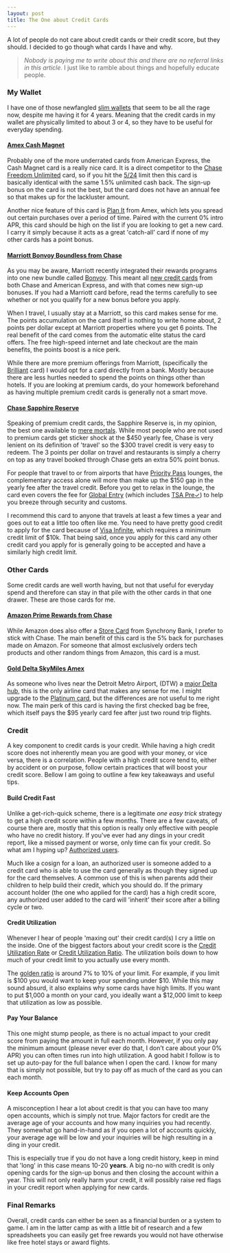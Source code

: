 ```yaml
---
layout: post
title: The One about Credit Cards
---
```


A lot of people do not care about credit cards or their credit score, but they should. I decided to go though what cards I have and why.

> *Nobody is paying me to write about this and there are no referral links in this article.* I just like to ramble about things and hopefully educate people.

### My Wallet

I have one of those newfangled [slim wallets](https://www.amazon.com/dp/B015NEHDSY) that seem to be all the rage now, despite me having it for 4 years. Meaning that the credit cards in my wallet are physically limited to about 3 or 4, so they have to be useful for everyday spending.

####  [Amex Cash Magnet](https://www.americanexpress.com/us/credit-cards/card/cash-magnet)

Probably one of the more underrated cards from American Express, the Cash Magnet card is a really nice card. It is a direct competitor to the [Chase Freedom Unlimited](https://creditcards.chase.com/cash-back-credit-cards/chase-freedom-unlimited) card, so if you hit the [5/24](https://thepointsguy.com/guide/ultimate-guide-chase-5-24-rule/) limit then this card is basically identical with the same 1.5% unlimited cash back. The sign-up bonus on the card is not the best, but the card does not have an annual fee so that makes up for the lackluster amount.

Another nice feature of this card is [Plan It](https://www.americanexpress.com/us/credit-cards/features-benefits/plan-it/) from Amex, which lets you spread out certain purchases over a period of time. Paired with the current 0% intro APR, this card should be high on the list if you are looking to get a new card. I carry it simply because it acts as a great 'catch-all' card if none of my other cards has a point bonus.

#### [Marriott Bonvoy Boundless from Chase](https://creditcards.chase.com/marriott)

As you may be aware, Marriott recently integrated their rewards programs into one new bundle called [Bonvoy](https://www.marriott.com/loyalty.mi). This meant all [new credit cards](https://www.marriott.com/loyalty/earn/credit-card-rewards.mi) from both Chase and American Express, and with that comes new sign-up bonuses. If you had a Marriott card before, read the terms carefully to see whether or not you qualify for a new bonus before you apply.

When I travel, I usually stay at a Marriott, so this card makes sense for me. The points accumulation on the card itself is nothing to write home about, 2 points per dollar except at Marriott properties where you get 6 points. The real benefit of the card comes from the automatic elite status the card offers. The free high-speed internet and late checkout are the main benefits, the points boost is a nice perk.

While there are more premium offerings from Marriott, (specifically the [Brilliant](https://www.americanexpress.com/us/credit-cards/card/marriott-bonvoy-brilliant/) card) I would opt for a card directly from a bank. Mostly because there are less hurtles needed to spend the points on things other than hotels. If you are looking at premium cards, do your homework beforehand as having multiple premium credit cards is generally not a smart move.

#### [Chase Sapphire Reserve](https://creditcards.chase.com/rewards-credit-cards/chase-sapphire-reserve)

Speaking of premium credit cards, the Sapphire Reserve is, in my opinion, the best one available to [mere mortals](https://www.creditcardinsider.com/blog/the-american-express-centurion-black-card/). While most people who are not used to premium cards get sticker shock at the $450 yearly fee, Chase is very lenient on its definition of 'travel' so the $300 travel credit is very easy to redeem. The 3 points per dollar on travel and restaurants is simply a cherry on top as any travel booked through Chase gets an extra 50% point bonus.

For people that travel to or from airports that have [Priority Pass](https://www.prioritypass.com) lounges, the complementary access alone will more than make up the $150 gap in the yearly fee after the travel credit. Before you get to relax in the lounge, the card even covers the fee for [Global Entry](https://www.cbp.gov/travel/trusted-traveler-programs/global-entry) (which includes [TSA Pre✓](https://www.tsa.gov/precheck)) to help you breeze through security and customs.

I recommend this card to anyone that travels at least a few times a year and goes out to eat a little too often like me. You need to have pretty good credit to apply for the card because of [Visa Infinite](https://usa.visa.com/pay-with-visa/cards/visa-credit-cards/visa-infinite-credit-cards.html), which requires a minimum credit limit of $10k. That being said, once you apply for this card any other credit card you apply for is generally going to be accepted and have a similarly high credit limit.

### Other Cards

Some credit cards are well worth having, but not that useful for everyday spend and therefore can stay in that pile with the other cards in that one drawer. These are those cards for me.

#### [Amazon Prime Rewards from Chase](https://www.chase.com/personal/credit-cards/amazon)

While Amazon does also offer a [Store Card](https://www.amazon.com/iss/credit/storecardmember/) from Synchrony Bank, I prefer to stick with Chase. The main benefit of this card is the 5% back for purchases made on Amazon. For someone that almost exclusively orders tech products and other random things from Amazon, this card is a must.

#### [Gold Delta SkyMiles Amex](https://www.americanexpress.com/us/credit-cards/card/delta-skymiles/)

As someone who lives near the Detroit Metro Airport, (DTW) a [major Delta hub](https://en.wikipedia.org/wiki/Delta_Air_Lines#Hubs), this is the only airline card that makes any sense for me. I might upgrade to the [Platinum card](https://www.americanexpress.com/us/credit-cards/card/platinum-delta-skymiles), but the differences are not useful to me right now. The main perk of this card is having the first checked bag be free, which itself pays the $95 yearly card fee after just two round trip flights.

### Credit

A key component to credit cards is your credit. While having a high credit score does not inherently mean you are good with your money, or vice versa, there is a correlation. People with a high credit score tend to, either by accident or on purpose, follow certain practices that will boost your credit score. Bellow I am going to outline a few key takeaways and useful tips.

#### Build Credit Fast

Unlike a get-rich-quick scheme, there is a legitimate *one easy trick* strategy to get a high credit score within a few months. There are a few caveats, of course there are, mostly that this option is really only effective with people who have no credit history. If you've ever had any dings in your credit report, like a missed payment or worse, only time can fix your credit. So what am I hyping up? [Authorized users](https://www.creditkarma.com/credit-cards/i/authorized-user-credit-card/).

Much like a cosign for a loan, an authorized user is someone added to a credit card who is able to use the card generally as though they signed up for the card themselves. A common use of this is when parents add their children to help build their credit, which you should do. If the primary account holder (the one who applied for the card) has a high credit score, any authorized user added to the card will 'inherit' their score after a billing cycle or two.

#### Credit Utilization

Whenever I hear of people 'maxing out' their credit card(s) I cry a little on the inside. One of the biggest factors about your credit score is the [Credit Utilization Rate](https://www.experian.com/blogs/ask-experian/credit-education/score-basics/credit-utilization-rate/) or [Credit Utilization Ratio](https://www.nerdwallet.com/blog/finance/how-is-credit-utilization-ratio-calculated/). The utilization boils down to how much of your credit limit to you actually use every month. 

The [golden ratio](https://en.wikipedia.org/wiki/Golden_ratio) is around 7% to 10% of your limit. For example, if you limit is $100 you would want to keep your spending under $10. While this may sound absurd, it also explains why some cards have high limits. If you want to put $1,000 a month on your card, you ideally want a $12,000 limit to keep that utilization as low as possible.

#### Pay Your Balance

This one might stump people, as there is no actual impact to your credit score from paying the amount in full each month. However, if you only pay the minimum amount (please never ever do that, I don't care about your 0% APR) you can often times run into high utilization. A good habit I follow is to set up auto-pay for the full balance when I open the card. I know for many that is simply not possible, but try to pay off as much of the card as you can each month.

#### Keep Accounts Open

A misconception I hear a lot about credit is that you can have too many open accounts, which is simply not true. Major factors for credit are the average age of your accounts and how many inquiries you had recently. They somewhat go hand-in-hand as if you open a lot of accounts quickly, your average age will be low and your inquiries will be high resulting in a ding in your credit.

This is especially true if you do not have a long credit history, keep in mind that 'long' in this case means 10-20 **years**. A big no-no with credit is only opening cards for the sign-up bonus and then closing the account within a year. This will not only really harm your credit, it will possibly raise red flags in your credit report when applying for new cards.

### Final Remarks

Overall, credit cards can either be seen as a financial burden or a system to game. I am in the latter camp as with a little bit of research and a few spreadsheets you can easily get free rewards you would not have otherwise like free hotel stays or award flights.